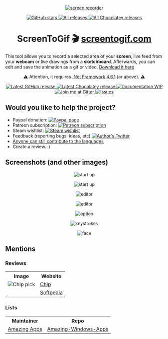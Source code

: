 <p align="center">
<a href="https://github.com/NickeManarin/ScreenToGif" target="_blank">
<img align="center" alt="screen recorder" src="https://github.com/NickeManarin/ScreenToGif-Website/blob/master/img/ms-icon-150x150.png" />
</a>
</p>
<p align="center">
<a href="https://github.com/NickeManarin/ScreenToGif/stargazers" target="_blank">
 <img alt="GitHub stars" src="https://img.shields.io/github/stars/NickeManarin/ScreenToGif.svg" />
</a>
<a href="https://github.com/NickeManarin/ScreenToGif/releases" target="_blank">
 <img alt="All releases" src="https://img.shields.io/github/downloads/NickeManarin/ScreenToGif/total.svg" />
</a>
<a href="https://chocolatey.org/packages/screentogif" target="_blank">
 <img alt="All Chocolatey releases" src="https://img.shields.io/chocolatey/dt/screentogif.svg" />
</a>
</p>
<h1 align="center">ScreenToGif 🎬 <a href="http://www.screentogif.com/" target="_blank">screentogif.com</a></h1>

<p>This tool allows you to record a selected area of your <strong>screen</strong>, live feed from your <strong>webcam</strong> or live drawings from a <strong>sketchboard</strong>. Afterwards, you can edit and save the animation as a gif or video. <a href="https://github.com/NickeManarin/ScreenToGif/releases">Download it here</a></p>

<p align="center">
<g-emoji ios-version="6.0" fallback-src="https://assets-cdn.github.com/images/icons/emoji/unicode/26a0.png" alias="warning">⚠️</g-emoji> Attention, it requires <a href="http://www.microsoft.com/en-us/download/details.aspx?id=49982">.Net Framework 4.6.1</a> (or above). 
 <g-emoji ios-version="6.0" fallback-src="https://assets-cdn.github.com/images/icons/emoji/unicode/26a0.png" alias="warning">⚠️</g-emoji>
</p>

<p align="center">
<a href="https://github.com/NickeManarin/ScreenToGif/releases/latest" target="_blank">
 <img alt="Latest GitHub release" src="https://img.shields.io/github/release/nickemanarin/screentogif.svg" />
</a>
<a href="https://chocolatey.org/packages/screentogif" target="_blank">
 <img alt="Latest Chocolatey release" src="https://img.shields.io/chocolatey/v/screentogif.svg" />
</a>
<a href="https://github.com/NickeManarin/ScreenToGif/wiki/Help" target="_blank">
 <img alt="Documentation WIP" src="https://img.shields.io/badge/Docs-WIP-red.svg" />
</a>
<a href="https://gitter.im/ScreenToGif/Lobby?utm_source=badge&utm_medium=badge&utm_campaign=pr-badge&utm_content=badge" target="_blank">
 <img alt="Join me at Gitter" src="https://img.shields.io/gitter/room/nwjs/nw.js.svg" />
</a>
<a href="https://github.com/NickeManarin/ScreenToGif/issues" target="_blank">
 <img alt="Issues" src="https://img.shields.io/github/issues/NickeManarin/ScreenToGif.svg" />
</a>
</p>

<h2>Would you like to help the project?</h2>

 * Paypal donation: [![Paypal page](https://img.shields.io/badge/donate-Paypal-fd8200.svg)](https://www.paypal.com/cgi-bin/webscr?cmd=_donations&business=JCY2BGLULSWVJ&lc=US&item_name=ScreenToGif&item_number=screentogif&currency_code=USD&bn=PP%2dDonationsBF%3abtn_donateCC_LG%2egif%3aNonHosted)
 * Patreon subscription: [![Patreon subscription](https://img.shields.io/badge/subscribe-Patreon-orange.svg)](https://www.patreon.com/nicke)
 * Steam wishlist: [![Steam wishlist](https://img.shields.io/badge/donate-Steam-171a21.svg)](http://steamcommunity.com/id/nickesm/wishlist)
 * Feedback (reporting bugs, ideas, etc) [![Author's Twitter](https://img.shields.io/badge/Twitter-%40NickeManarin-blue.svg)](https://twitter.com/NickeManarin)
 * [Anyone can still contribute to the languages](https://github.com/NickeManarin/ScreenToGif/tree/master/ScreenToGif/LOCALIZATION.md)
 * Create a review. :)

<h2>Screenshots (and other images)</h2>

<p align="center">
 <img align="center" alt="start up" src="https://github.com/NickeManarin/ScreenToGif-Website/blob/master/screenshots/Recorder.png" />
</p>
<p align="center">
 <img align="center" alt="start up" src="https://github.com/NickeManarin/ScreenToGif-Website/blob/master/screenshots/Startup.png" />
</p>
<p align="center">
 <img align="center" alt="editor" src="https://github.com/NickeManarin/ScreenToGif-Website/blob/master/screenshots/Editor-Empty.png" />
 </p>
 <p align="center">
 <img align="center" alt="editor" src="https://github.com/NickeManarin/ScreenToGif-Website/blob/master/screenshots/Editor.gif" />
 </p>
 <p align="center">
 <img align="center" alt="option" src="https://github.com/NickeManarin/ScreenToGif-Website/blob/master/screenshots/Options.gif" />
 </p>
 <p align="center">
 <img align="center" alt="keystrokes" src="https://github.com/NickeManarin/ScreenToGif-Website/blob/master/screenshots/Keys.gif" />
 </p>
 <p align="center">
 <img align="center" alt="face" src="https://github.com/NickeManarin/ScreenToGif-Website/blob/master/screenshots/Face.gif" />
</p>

<h2>Mentions</h2>

<h3>Reviews</h3>
<table>
	<tr>
		<th>Image</th>
		<th>Website</th>
	<tr>
	<tr>
		<td><img align="center" alt="Chip pick" src="https://github.com/NickeManarin/ScreenToGif-Website/blob/master/img/Chip.png?raw=true"/></td>
		<td><a href="http://www.chip.de/downloads/Screen-To-Gif_65993193.html">Chip</a></td>
	</tr>
	<tr>
		<td></td>
		<td><a href="http://www.softpedia.com/get/Multimedia/Graphic/Graphic-Others/Screen-to-Gif.shtml">Softpedia</a></td>
	</tr>
</table>

<h3>Lists</h3>
<table>
	<tr>
		<th>Maintainer</th>
		<th>Repo</th>
	<tr>
	<tr>
		<td><a href="http://amazingapps.org">Amazing Apps</a></td>
		<td><a href="https://github.com/AmazingApps/Amazing-Windows-Apps">Amazing-Windows-Apps</a></td>
	</tr>
</table>

